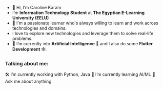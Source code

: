 - 👋 Hi, I’m Caroline Karam
-    I’m **Information Technology Student** at **The Egyptian E-Learning University (EELU)**
- 👀 I'm a passionate learner who's always willing to learn and work across technologies and domains.
-  I love to explore new technologies and leverage them to solve real-life problems.
- 🌱 I’m currently into **Artificial Intelligence** 🤖 and I also do some **Flutter Development** 🕸️.

### Talking about me:

🛠 I’m currently working with Python, Java
🌱 I’m currently learning AI/ML
💬 Ask me about anything  
<!---
Caroline-Karam/Caroline-Karam is a ✨ special ✨ repository because its `README.md` (this file) appears on your GitHub profile.
You can click the Preview link to take a look at your changes.
--->
